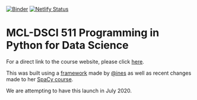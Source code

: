 [![Binder](https://mybinder.org/badge_logo.svg)](https://mybinder.org/v2/gh/UBC-MDS/DSCI_531_data-visualization-course/binder) [![Netlify Status](https://api.netlify.com/api/v1/badges/78480e30-5dca-45d9-a28f-8dc797de8a87/deploy-status)](https://app.netlify.com/sites/dsci-531-data-visualization-course/deploys)

# MCL-DSCI 511 Programming in Python for Data Science 

For a direct link to the course website, please click [here](https://mcl-dsci-511-programming-in-python.netlify.app/en).

This was built using a [framework](https://github.com/ines/course-starter-python) made by [@ines](https://github.com/ines) as well as recent changes made to her [SpaCy course](https://github.com/ines/spacy-course). 

We are attempting to have this launch in July 2020.
